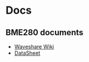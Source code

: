 # Docs

## BME280 documents
- [Waveshare Wiki](https://www.waveshare.com/wiki/BME280_Environmental_Sensor)
- [DataSheet](https://www.waveshare.net/w/upload/9/91/BME280_datasheet.pdf)